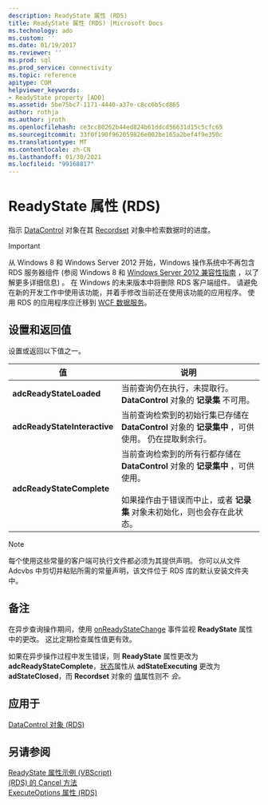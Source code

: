 ```yaml
---
description: ReadyState 属性 (RDS)
title: ReadyState 属性 (RDS) |Microsoft Docs
ms.technology: ado
ms.custom: ''
ms.date: 01/19/2017
ms.reviewer: ''
ms.prod: sql
ms.prod_service: connectivity
ms.topic: reference
apitype: COM
helpviewer_keywords:
- ReadyState property [ADO]
ms.assetid: 5be75bc7-1171-4440-a37e-c8cc6b5cd865
author: rothja
ms.author: jroth
ms.openlocfilehash: ce3cc80262b44ed824b61ddcd56631d15c5cfc65
ms.sourcegitcommit: 33f0f190f962059826e002be165a2bef4f9e350c
ms.translationtype: MT
ms.contentlocale: zh-CN
ms.lasthandoff: 01/30/2021
ms.locfileid: "99168817"
---
```

# <a name="readystate-property-rds"></a>ReadyState 属性 (RDS)
指示 [DataControl](./datacontrol-object-rds.md) 对象在其 [Recordset](../ado-api/recordset-object-ado.md) 对象中检索数据时的进度。  
  
> [!IMPORTANT]
>  从 Windows 8 和 Windows Server 2012 开始，Windows 操作系统中不再包含 RDS 服务器组件 (参阅 Windows 8 和 [Windows Server 2012 兼容性指南](https://www.microsoft.com/download/details.aspx?id=27416) ，以了解更多详细信息) 。 在 Windows 的未来版本中将删除 RDS 客户端组件。 请避免在新的开发工作中使用该功能，并着手修改当前还在使用该功能的应用程序。 使用 RDS 的应用程序应迁移到 [WCF 数据服务](/dotnet/framework/wcf/)。  
  
## <a name="settings-and-return-values"></a>设置和返回值  
 设置或返回以下值之一。  
  
|值|说明|  
|-----------|-----------------|  
|**adcReadyStateLoaded**|当前查询仍在执行，未提取行。 **DataControl** 对象的 **记录集** 不可用。|  
|**adcReadyStateInteractive**|当前查询检索到的初始行集已存储在 **DataControl** 对象的 **记录集中** ，可供使用。 仍在提取剩余行。|  
|**adcReadyStateComplete**|当前查询检索到的所有行都存储在 **DataControl** 对象的 **记录集中** ，可供使用。<br /><br /> 如果操作由于错误而中止，或者 **记录集** 对象未初始化，则也会存在此状态。|  
  
> [!NOTE]
>  每个使用这些常量的客户端可执行文件都必须为其提供声明。 你可以从文件 Adcvbs 中剪切并粘贴所需的常量声明，该文件位于 RDS 库的默认安装文件夹中。  
  
## <a name="remarks"></a>备注  
 在异步查询操作期间，使用 [onReadyStateChange](./onreadystatechange-event-rds.md) 事件监视 **ReadyState** 属性中的更改。 这比定期检查属性值更有效。  
  
 如果在异步操作过程中发生错误，则 **ReadyState** 属性更改为 **adcReadyStateComplete**，[状态](../ado-api/state-property-ado.md)属性从 **adStateExecuting** 更改为 **adStateClosed**，而 **Recordset** 对象的 [值](../ado-api/value-property-ado.md)属性则不 *会。*  
  
## <a name="applies-to"></a>应用于  
 [DataControl 对象 (RDS)](./datacontrol-object-rds.md)  
  
## <a name="see-also"></a>另请参阅  
 [ReadyState 属性示例 (VBScript) ](./readystate-property-example-vbscript.md)   
 [ (RDS) 的 Cancel 方法 ](./cancel-method-rds.md)   
 [ExecuteOptions 属性 (RDS)](./executeoptions-property-rds.md)